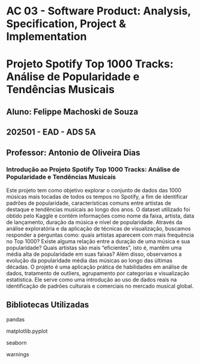 # **AC 03 - Software Product: Analysis, Specification, Project & Implementation**

# **Projeto Spotify Top 1000 Tracks: Análise de Popularidade e Tendências Musicais**

## Aluno: Felippe Machoski de Souza

## **202501 - EAD - ADS 5A**

## Professor: Antonio de Oliveira Dias

### **Introdução ao Projeto Spotify Top 1000 Tracks: Análise de Popularidade e Tendências Musicais**

Este projeto tem como objetivo explorar o conjunto de dados das 1000 músicas mais tocadas de todos os tempos no Spotify, a fim de identificar padrões de popularidade, características comuns entre artistas de destaque e tendências musicais ao longo dos anos. O dataset utilizado foi obtido pelo Kaggle e contém informações como nome da faixa, artista, data de lançamento, duração da música e nível de popularidade.
Através da análise exploratória e da aplicação de técnicas de visualização, buscamos responder a perguntas como: quais artistas aparecem com mais frequência no Top 1000? Existe alguma relação entre a duração de uma música e sua popularidade? Quais artistas são mais “eficientes”, isto é, mantêm uma média alta de popularidade em suas faixas? Além disso, observamos a evolução da popularidade média das músicas ao longo das últimas décadas.
O projeto é uma aplicação prática de habilidades em análise de dados, tratamento de outliers, agrupamento por categorias e visualização estatística. Ele serve como uma introdução ao uso de dados reais na identificação de padrões culturais e comerciais no mercado musical global.

## **Bibliotecas Utilizadas**
pandas

matplotlib.pyplot

seaborn

warnings
